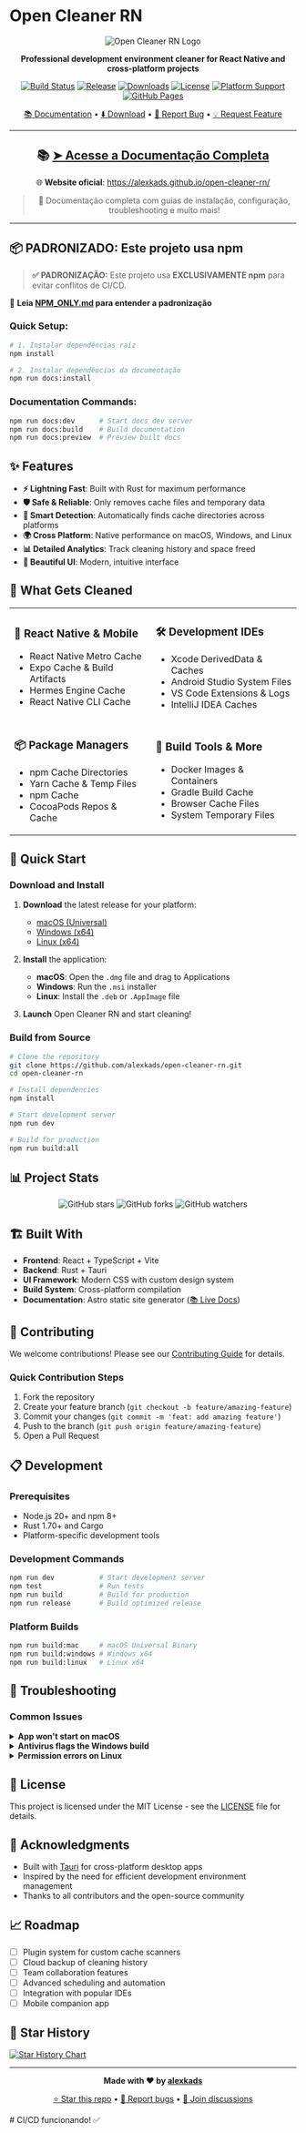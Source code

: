 # Open Cleaner RN

<div align="center">

![Open Cleaner RN Logo](https://via.placeholder.com/128x128/0ea5e9/ffffff?text=OCR)

**Professional development environment cleaner for React Native and cross-platform projects**

[![Build Status](https://github.com/alexkads/open-cleaner-rn/workflows/Build%20Documentation%20and%20Release/badge.svg)](https://github.com/alexkads/open-cleaner-rn/actions)
[![Release](https://img.shields.io/github/v/release/alexkads/open-cleaner-rn?color=blue)](https://github.com/alexkads/open-cleaner-rn/releases)
[![Downloads](https://img.shields.io/github/downloads/alexkads/open-cleaner-rn/total?color=green)](https://github.com/alexkads/open-cleaner-rn/releases)
[![License](https://img.shields.io/github/license/alexkads/open-cleaner-rn?color=purple)](https://github.com/alexkads/open-cleaner-rn/blob/main/LICENSE)
[![Platform Support](https://img.shields.io/badge/platform-macOS%20%7C%20Windows%20%7C%20Linux-lightgrey)](https://github.com/alexkads/open-cleaner-rn/releases)
[![GitHub Pages](https://img.shields.io/badge/docs-GitHub%20Pages-blue?logo=github)](https://alexkads.github.io/open-cleaner-rn/)

[📚 Documentation](https://alexkads.github.io/open-cleaner-rn/) • [⬇️ Download](https://github.com/alexkads/open-cleaner-rn/releases) • [🐛 Report Bug](https://github.com/alexkads/open-cleaner-rn/issues) • [💡 Request Feature](https://github.com/alexkads/open-cleaner-rn/issues)

---

## 📚 **[➤ Acesse a Documentação Completa](https://alexkads.github.io/open-cleaner-rn/)**

🌐 **Website oficial**: https://alexkads.github.io/open-cleaner-rn/

> 📖 Documentação completa com guias de instalação, configuração, troubleshooting e muito mais!

---

</div>

## 📦 **PADRONIZADO: Este projeto usa npm**

> **✅ PADRONIZAÇÃO:** Este projeto usa **EXCLUSIVAMENTE npm** para evitar conflitos de CI/CD.

📖 **Leia [NPM_ONLY.md](./NPM_ONLY.md) para entender a padronização**

### **Quick Setup:**
```bash
# 1. Instalar dependências raiz
npm install

# 2. Instalar dependências da documentação
npm run docs:install
```

### **Documentation Commands:**
```bash
npm run docs:dev      # Start docs dev server
npm run docs:build    # Build documentation
npm run docs:preview  # Preview built docs
```

## ✨ Features

- **⚡ Lightning Fast**: Built with Rust for maximum performance
- **🛡️ Safe & Reliable**: Only removes cache files and temporary data
- **🎯 Smart Detection**: Automatically finds cache directories across platforms
- **🌍 Cross Platform**: Native performance on macOS, Windows, and Linux
- **📊 Detailed Analytics**: Track cleaning history and space freed
- **🎨 Beautiful UI**: Modern, intuitive interface

## 🧹 What Gets Cleaned

<table>
<tr>
<td>

### 📱 **React Native & Mobile**
- React Native Metro Cache
- Expo Cache & Build Artifacts  
- Hermes Engine Cache
- React Native CLI Cache

</td>
<td>

### 🛠️ **Development IDEs**
- Xcode DerivedData & Caches
- Android Studio System Files
- VS Code Extensions & Logs
- IntelliJ IDEA Caches

</td>
</tr>
<tr>
<td>

### 📦 **Package Managers**
- npm Cache Directories
- Yarn Cache & Temp Files
- npm Cache
- CocoaPods Repos & Cache

</td>
<td>

### 🐳 **Build Tools & More**
- Docker Images & Containers
- Gradle Build Cache
- Browser Cache Files
- System Temporary Files

</td>
</tr>
</table>

## 🚀 Quick Start

### Download and Install

1. **Download** the latest release for your platform:
   - [macOS (Universal)](https://github.com/alexkads/open-cleaner-rn/releases/latest)
   - [Windows (x64)](https://github.com/alexkads/open-cleaner-rn/releases/latest)
   - [Linux (x64)](https://github.com/alexkads/open-cleaner-rn/releases/latest)

2. **Install** the application:
   - **macOS**: Open the `.dmg` file and drag to Applications
   - **Windows**: Run the `.msi` installer
   - **Linux**: Install the `.deb` or `.AppImage` file

3. **Launch** Open Cleaner RN and start cleaning!

### Build from Source

```bash
# Clone the repository
git clone https://github.com/alexkads/open-cleaner-rn.git
cd open-cleaner-rn

# Install dependencies
npm install

# Start development server
npm run dev

# Build for production
npm run build:all
```

## 📊 Project Stats

<div align="center">

![GitHub stars](https://img.shields.io/github/stars/alexkads/open-cleaner-rn?style=social)
![GitHub forks](https://img.shields.io/github/forks/alexkads/open-cleaner-rn?style=social)
![GitHub watchers](https://img.shields.io/github/watchers/alexkads/open-cleaner-rn?style=social)

</div>

## 🏗️ Built With

- **Frontend**: React + TypeScript + Vite
- **Backend**: Rust + Tauri
- **UI Framework**: Modern CSS with custom design system
- **Build System**: Cross-platform compilation
- **Documentation**: Astro static site generator ([📚 Live Docs](https://alexkads.github.io/open-cleaner-rn/))

## 🤝 Contributing

We welcome contributions! Please see our [Contributing Guide](CONTRIBUTING.md) for details.

### Quick Contribution Steps

1. Fork the repository
2. Create your feature branch (`git checkout -b feature/amazing-feature`)
3. Commit your changes (`git commit -m 'feat: add amazing feature'`)
4. Push to the branch (`git push origin feature/amazing-feature`)
5. Open a Pull Request

## 📋 Development

### Prerequisites

- Node.js 20+ and npm 8+
- Rust 1.70+ and Cargo
- Platform-specific development tools

### Development Commands

```bash
npm run dev           # Start development server
npm test              # Run tests
npm run build         # Build for production
npm run release       # Build optimized release
```

### Platform Builds

```bash
npm run build:mac     # macOS Universal Binary
npm run build:windows # Windows x64
npm run build:linux   # Linux x64
```

## 🐛 Troubleshooting

### Common Issues

<details>
<summary><strong>App won't start on macOS</strong></summary>

If you see "App can't be opened because it is from an unidentified developer":
1. Right-click the app and select "Open"
2. Click "Open" in the dialog
3. Or run: `sudo spctl --master-disable` (temporarily disable Gatekeeper)

</details>

<details>
<summary><strong>Antivirus flags the Windows build</strong></summary>

Some antivirus software may flag the app as suspicious:
1. This is a false positive due to the app's system access requirements
2. Add an exception for the installation directory
3. Download from official GitHub releases only

</details>

<details>
<summary><strong>Permission errors on Linux</strong></summary>

If you encounter permission errors:
1. Make sure the AppImage is executable: `chmod +x Open-Cleaner-RN.AppImage`
2. For system cache cleaning, run with appropriate permissions
3. Check that required dependencies are installed

</details>

## 📄 License

This project is licensed under the MIT License - see the [LICENSE](LICENSE) file for details.

## 🙏 Acknowledgments

- Built with [Tauri](https://tauri.app/) for cross-platform desktop apps
- Inspired by the need for efficient development environment management
- Thanks to all contributors and the open-source community

## 📈 Roadmap

- [ ] Plugin system for custom cache scanners
- [ ] Cloud backup of cleaning history
- [ ] Team collaboration features
- [ ] Advanced scheduling and automation
- [ ] Integration with popular IDEs
- [ ] Mobile companion app

## 🌟 Star History

[![Star History Chart](https://api.star-history.com/svg?repos=alexkads/open-cleaner-rn&type=Date)](https://star-history.com/#alexkads/open-cleaner-rn&Date)

---

<div align="center">

**Made with ❤️ by [alexkads](https://github.com/alexkads)**

[⭐ Star this repo](https://github.com/alexkads/open-cleaner-rn) • [🐛 Report bugs](https://github.com/alexkads/open-cleaner-rn/issues) • [💬 Join discussions](https://github.com/alexkads/open-cleaner-rn/discussions)

</div># CI/CD funcionando! ✅
